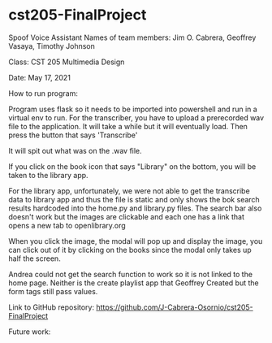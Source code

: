 # cst205-FinalProject

Spoof Voice Assistant
Names of team members: Jim O. Cabrera, Geoffrey Vasaya, Timothy Johnson

Class: CST 205 Multimedia Design

Date: May 17, 2021


How to run program:

Program uses flask so it needs to be imported into powershell and run in a virtual env to run.
 For the transcriber, you have to upload a prerecorded wav file to the application. It will take a while but it will eventually load. Then press the button that says 'Transcribe'
  
 It will spit out what was on the .wav file.<br>
 
 If you click on the book icon that says "Library" on the bottom, you will be taken to the library app. 
 
 For the library app, unfortunately, we were not able to get the transcribe data to library app and thus the file is static and only
 shows the bok search results hardcoded into the home.py and library.py files. The search bar also doesn't work but the images are clickable and each one has a link that 
 opens a new tab to openlibrary.org
 
 When you click the image, the modal will pop up and display the image, you can click out of it by clicking on the books since the modal only takes up half the screen.
 
 Andrea could not get the search function to work so it is not linked to the home page. 
 Neither is the create playlist app that Geoffrey Created but the form tags still pass values.
  
Link to GitHub repository: https://github.com/J-Cabrera-Osornio/cst205-FinalProject

Future work:

